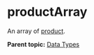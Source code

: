 # productArray

An array of [product](r_datatype_product.md#).

**Parent topic:** [Data Types](../data_types/c_genesis_api_datatypes.md)

